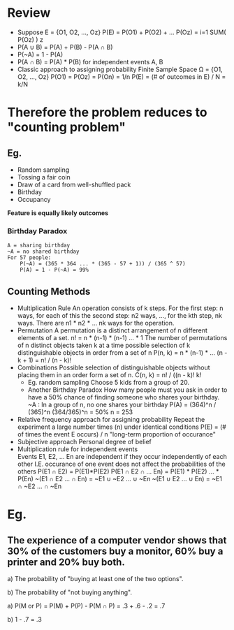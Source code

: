 # Review
* Suppose E = {O1, O2, ..., Oz}
  P(E) = P(O1) + P(O2) + ... P(Oz)
  = i=1 SUM( P(Oz) ) z
* P(A ∪ B) = P(A) + P(B) - P(A ∩ B)
* P(~A) = 1 - P(A)
* P(A ∩ B) = P(A) * P(B) for independent events A, B
* Classic approach to assigning probability
    Finite Sample Space Ω = {O1, O2, ..., Oz}
    P(O1) = P(Oz) = P(On) = 1/n
    P(E) = (# of outcomes in E) / N = k/N

# Therefore the problem reduces to "counting problem"
## Eg. 
* Random sampling 
* Tossing a fair coin 
* Draw of a card from  well-shuffled pack
* Birthday
* Occupancy

**Feature is equally likely outcomes**

### Birthday Paradox
    A = sharing birthday
    ~A = no shared birthday
    For 57 people:
        P(~A) = (365 * 364 ... * (365 - 57 + 1)) / (365 ^ 57)
        P(A) = 1 - P(~A) = 99%

## Counting Methods
* Multiplication Rule
    An operation consists of k steps. For the first step: n ways, for each of this the second step: n2 ways, ..., for the kth step, nk ways. There are n1 * n2 * ... nk ways for the operation.
* Permutation
    A permutation is a distinct arrangement of n different elements of a set. 
    n! = n * (n-1) * (n-1) ... * 1
    The number of permutations of n distinct objects taken k at a time possible selection of k distinguishable objects in order from a set of n
    P(n, k) = n * (n-1) * ... (n - k + 1) = n! / (n - k)!
* Combinations
    Possible selection of distinguishable objects without placing them in an order form a set of n.
    C(n, k) = n! / ((n - k)! k!
    * Eg. random sampling
        Choose 5 kids from a group of 20.
    * Another Birthday Paradox
        How many people must you ask in order to have a 50% chance of finding someone who shares your birthday.
        ~A : In a group of n, no one shares your birthday
        P(A) = (364)^n / (365)^n
        (364/365)^n = 50%
        n = 253
* Relative frequency approach for assigning probability
    Repeat the experiment a large number times (n) under identical conditions
    P(E) = (# of times the event E occurs) / n
    "long-term proportion of occurance"
* Subjective approach
    Personal degree of belief
* Multiplication rule for independent events            
    Events E1, E2, ... En are independent if they occur independently of each other
    I.E. occurance of one event does not affect the probabilities of the others
    P(E1 ∩ E2) = P(E1)*P(E2)
    P(E1 ∩ E2 ∩ ... En) = P(E1) * P(E2) ... * P(En)
    ~(E1 ∩ E2 ... ∩ En) = ~E1 ∪ ~E2 ... ∪ ~En
    ~(E1 ∪ E2 ... ∪ En) = ~E1 ∩ ~E2 ... ∩ ~En

# Eg.
## The experience of a computer vendor shows that 30% of the customers buy a monitor, 60% buy a printer and 20% buy both.
a) The probability of "buying at least one of the two options".

b) The probability of "not buying anything".



a) P(M or P) = P(M) + P(P) - P(M ∩ P) = .3 + .6 - .2 = .7

b) 1 - .7 = .3
